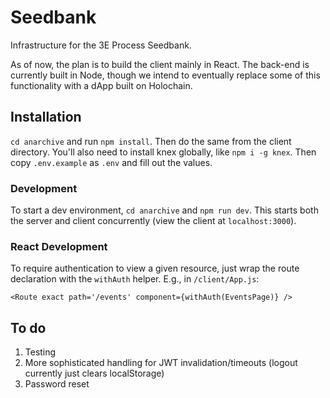 # Seedbank
Infrastructure for the 3E Process Seedbank. 

As of now, the plan is to build the client mainly in React. The back-end is currently built in Node, though we intend to eventually replace some of this functionality with a dApp built on Holochain.

## Installation
`cd anarchive` and run `npm install`. Then do the same from the client directory. You'll also need to install knex globally, like `npm i -g knex`. Then copy `.env.example` as `.env` and fill out the values.

### Development
To start a dev environment, `cd anarchive` and `npm run dev`. This starts both the server and client concurrently (view the client at `localhost:3000`).

### React Development
To require authentication to view a given resource, just wrap the route declaration with the `withAuth` helper. E.g., in `/client/App.js`:

```
<Route exact path='/events' component={withAuth(EventsPage)} />
```

## To do
1. Testing
2. More sophisticated handling for JWT invalidation/timeouts (logout currently just clears localStorage)
3. Password reset
